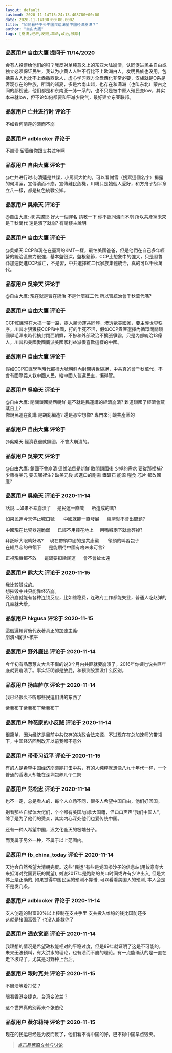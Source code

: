 ```yaml
---
layout: default
Lastmod: 2020-11-14T15:24:13.408780+00:00
date: 2020-11-14T00:00:00.000Z
title: "如何看待不少中国民运渴望中国经济崩溃？"
author: "自由大鷹"
tags: [崩溃,经济,反贼,革命,政治,姨學]
---
```



### 品葱用户 **自由大鷹** 提问于 11/14/2020
    
会有人投票给他们的吗？我反对单纯意义上的东亚大陆崩溃，认同促进民主自由或独立必须保证民生，我认为小黄人人种不行比不上欧洲白人，发明民族也没用，包括蒙古人也比不上盎撒西欧人，虚心学习西方全盘西化非常必要，汉族就是O系是客观存在的种族，所谓的诸夏，多是六南山越，也存在和满洲（也叫东北）蒙古之间的鄙视链，他们都是和东南亚一脉一系的，也不只是被中原人殖民变low，其实本来就low，但不论如何都要和平减少戾气，最好建立东亚联邦。
    
                

### 品葱用户 **亡共进行时** 评论于 
        
不如看何清莲的溃而不崩
        
                

### 品葱用户 **adblocker** 评论于 
        
不崩溃 留着给你跟支共过年啊
        
                

### 品葱用户 **自由大鷹** 评论于 
        
@亡共进行时:何清蓮是共諜，小罵幫大忙的，可以看謝雪（搜索這個名字）揭露的何清蓮，宣傳潰而不崩，宣傳難民危機，川粉只是她個人愛好，和方舟子胡平章立凡一樣，都是紅色統戰公知。
        
                

### 品葱用户 **吳樂天** 评论于 
        
@自由大鷹: 挖 共諜耶 好大一個罪名 請教一下 你不認同潰而不崩 所以共產黨未來是千秋萬代 還是潰了就崩? 有請樓主說明
        
                

### 品葱用户 **自由大鷹** 评论于 
        
@吳樂天:CCP和現在在臺灣的KMT一樣，最怕美國爸爸，但是他們在自己多年經營的統治區勢力很強，基本盤很深，盤根錯節，CCP比想象中的強大，只是習魯莽加速促進CCP滅亡，不是習，中共選擇紅二代家族集體統治，真的可以千秋萬代。
        
                

### 品葱用户 **吳樂天** 评论于 
        
@自由大鷹: 現在就是習在統治 不是什麼紅二代 所以習統治會千秋萬代嗎?
        
                

### 品葱用户 **自由大鷹** 评论于 
        
CCP紅匪現在大搞一帶一路，提人類命運共同體，滲透歐美國家，要主導世界秩序，川普才狠狠揍CCP和中國，打的半死不活，假如CCP貴匪選擇內循環閉關鎖國學毛澤東時代搞封閉西朝鮮，不摻和外部政治不擴張爭霸，只是內部統治13億人，川普和美國愛國鷹派美國家利益派很喜歡這樣的中國。
        
                

### 品葱用户 **自由大鷹** 评论于 
        
假如CCP紅匪學毛時代那樣大號朝鮮內封閉與世隔絕，中共真的會千秋萬代，不會有國際義人救中國人民，給中國人普選民主，懶得管。
        
                

### 品葱用户 **吳樂天** 评论于 
        
@自由大鷹: 閉關鎖國變西朝鮮 這不就是民運講的經濟崩潰? 難道鎖國了經濟會蒸蒸日上?  
你說民運在亂講 是胡亂編造? 還是憑空想像? 專門來汙衊共產黨的
        
                

### 品葱用户 **自由大鷹** 评论于 
        
@吳樂天:經濟衰退就鎖國，不會大崩潰的。
        
                

### 品葱用户 **吳樂天** 评论于 
        
@自由大鷹: 鎖國不會崩潰 這說法倒是新鮮 敢問鎖國後 少掉的需求 要從那裡補? 少賺得美元 要去哪裡生? 缺美元後 該進口的剛需 鐵礦石 能源 糧食 芯片 都改國產?
        
                

### 品葱用户 **吳樂天** 评论于 2020-11-14
        
話說....如果不幸崩潰了     是民運一直喊      所造成的嗎?  
  
如果民運今天停止喊口號       中國就能一直發展      經濟就不會出問題?  
  
中國現在比瓷器還脆弱      已經不用摔在地上     用嘴喊兩下就會碎掉?  
  
拜託睜大眼睛好嗎?     現在帶領中國的是共產黨       領頭的叫習包子  
在維尼帝的帶領下      是能期待中國有啥未來可言?  
  
正視現實都不敢      這鍋要扣給民運      會不會扯太遠
        
                

### 品葱用户 **熊大大** 评论于 2020-11-15
        
我比较赞成的。  
想摧毁中共只能靠经济崩。  
经济崩就能有各种连锁反应，比如维稳费，连政府工作都能失业，普通人吃赵弹的几率就大增。
        
                

### 品葱用户 **hkgusa** 评论于 2020-11-15
        
這個邏輯背後代表著真正的加速主義:  
崩潰>戰爭>核平
        
                

### 品葱用户 **野外鹿出** 评论于 2020-11-14
        
今年初有品葱葱友大言不惭的说3个月内共匪就要崩溃了。2016年你姨也说共匪年底就要崩溃了。事实证明都是放屁，和预测股票没什么区别。
        
                

### 品葱用户 **扬库萨尔** 评论于 2020-11-14
        
我已经很久不听那些民逗们讲的东西了  
  
紫薯布丁紫薯布丁紫薯布丁
        
                

### 品葱用户 **种花家的小反贼** 评论于 2020-11-14
        
很简单，因为经济是目前中共仅存的执政合法来源，不过现在在总加速师的带领下，中国经济回到改开以前我都不意外
        
                

### 品葱用户 **带带习近平** 评论于 2020-11-15
        
有的人是希望中国经济崩溃能打击中共，有的人纯粹就想像八九十年代一样，一个普通的香港人却能在深圳包养几个二奶
        
                

### 品葱用户 **范松忠** 评论于 2020-11-14
        
也不一定，总是看人的，每个人立场不同，很多人希望中国自由，他们好回国。  
  
别看那些自媒体大佬们，个个都有美国/加拿大国籍，但口口声声“我们中国人”，除了是为了他们的受众，其实内心深处他们也爱传统中国。  
  
还有一种人希望中国，汉文化全灭的极端分子。  
  
而我属于另外一种，不属于以上范围内。
        
                

### 品葱用户 **fb_china_today** 评论于 2020-11-14
        
天地会自然希望大清朝完蛋。这些"民运"有些是党国掺沙子的信息站(用故意夸大来抵消对党国要玩的期望), 刘说2017年是跑路的关口时间或许有少许出入, 但是大体上是正确的, 如果觉得中国民运的预测不靠谱, 可以看看美国人的预测, 本人会是不是发几条。
        
                

### 品葱用户 **adblocker** 评论于 2020-11-14
        
支人创造的财富90%以上控制在支共手里 支共投入维稳的钱比国防还多  
这就是猪国富强了 也没人能救你了
        
                

### 品葱用户 **通衣宽商** 评论于 2020-11-14
        
我理想的情况是希望政权能相对的平稳过度，但是89年就证明了这是不可能的。未来无法预料，有大洪水的理论，也有溃而不崩的理论。有一点能确认的是一直在走下坡路了，尤其是习野种上台后。
        
                

### 品葱用户 **艰时克共** 评论于 2020-11-15
        
不崩溃等着打仗？  
  
眼看香港变捷克，台湾变波兰？  
  
这个世界真的别再来个张伯伦
        
                

### 品葱用户 **薇尔莉特** 评论于 2020-11-15
        
现在的民运已经是为反而反了，他们看不得中国的好，巴不得中国早点毁灭。
        
                





> [点击品葱原文参与讨论](https://pincong.rocks/question/33519)


